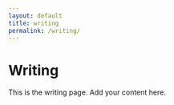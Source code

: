 ```yaml
---
layout: default
title: writing
permalink: /writing/
---
```


# Writing

This is the writing page. Add your content here.